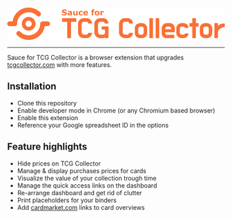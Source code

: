 <p align="center">
	<img src="dist/icons/logo.png" alt="Sauce for TCG Collector">
</p>

---

Sauce for TCG Collector is a browser extension that upgrades [tcgcollector.com](https://www.tcgcollector.com/) with more features.

Installation
--------

- Clone this repository
- Enable developer mode in Chrome (or any Chromium based browser)
- Enable this extension
- Reference your Google spreadsheet ID in the options

Feature highlights
--------

* Hide prices on TCG Collector
* Manage & display purchases prices for cards
* Visualize the value of your collection trough time
* Manage the quick access links on the dashboard
* Re-arrange dashboard and get rid of clutter
* Print placeholders for your binders
* Add [cardmarket.com](https://www.cardmarket.com) links to card overviews
